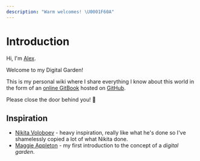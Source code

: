 ```yaml
---
description: "Warm welcomes! \U0001F60A"
---
```


# Introduction

Hi, I'm [Alex](https://alex.notion.dog).

Welcome to my Digital Garden!

This is my personal wiki where I share everything I know about this world in the form of an [online GitBook](https://wiki.alexhe.io/) hosted on [GitHub](https://github.com/ioalex/garden).

Please close the door behind you! 🚪

## Inspiration

* [Nikita Voloboev](https://wiki.nikitavoloboev.xyz/) - heavy inspiration, really like what he's done so I've shamelessly copied a lot of what Nikita done.
* [Maggie Appleton](https://maggieappleton.com/garden) - my first introduction to the concept of a _digital garden_.

